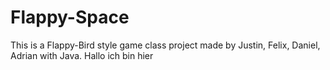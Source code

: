 # Flappy-Space
This is a Flappy-Bird style game class project made by Justin, Felix, Daniel, Adrian with Java.
Hallo ich bin hier